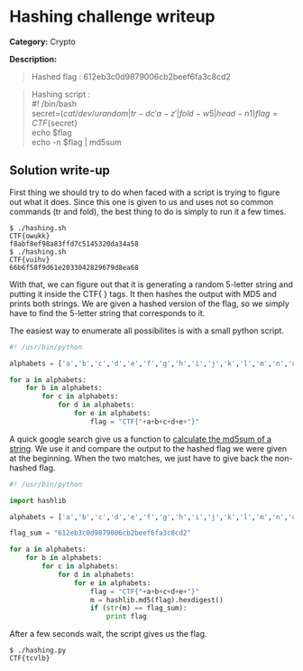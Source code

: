 # Hashing challenge writeup

**Category:** Crypto

**Description:**

> Hashed flag : 612eb3c0d9879006cb2beef6fa3c8cd2

> Hashing script :   
#! /bin/bash  
secret=$(cat /dev/urandom | tr -dc 'a-z' | fold -w 5 | head -n 1)   
flag=CTF\{$secret\}   
echo $flag   
echo -n $flag | md5sum   

## Solution write-up
First thing we should try to do when faced with a script is trying to figure out what it does. Since this one is given to us and uses not so common commands (tr and fold), the best thing to do is simply to run it a few times.

```
$ ./hashing.sh   
CTF{owukk}   
f8abf8ef98a83ffd7c5145320da34a58    
$ ./hashing.sh    
CTF{vuihv}   
66b6f58f9d61e2033042829679d8ea68   
```

With that, we can figure out that it is generating a random 5-letter string and putting it inside the CTF{ } tags. It then hashes the output with MD5 and prints both strings. We are given a hashed version of the flag, so we simply have to find the 5-letter string that corresponds to it.



The easiest way to enumerate all possibilites is with a small python script. 

```python
#! /usr/bin/python

alphabets = ['a','b','c','d','e','f','g','h','i','j','k','l','m','n','o','p','q','r','s','t','u','v','w','x','y','z']

for a in alphabets:
    for b in alphabets:
        for c in alphabets:
            for d in alphabets:
                for e in alphabets:
                    flag = "CTF{"+a+b+c+d+e+"}"
```

A quick google search give us a function to [calculate the md5sum of a string](https://stackoverflow.com/questions/16874598/how-do-i-calculate-the-md5-checksum-of-a-file-in-python). 
We use it and compare the output to the hashed flag we were given at the beginning. When the two matches, we just have to give back the non-hashed flag.

```python
#! /usr/bin/python

import hashlib

alphabets = ['a','b','c','d','e','f','g','h','i','j','k','l','m','n','o','p','q','r','s','t','u','v','w','x','y','z']

flag_sum = "612eb3c0d9879006cb2beef6fa3c8cd2"

for a in alphabets:
    for b in alphabets:
        for c in alphabets:
            for d in alphabets:
                for e in alphabets:
                    flag = "CTF{"+a+b+c+d+e+"}"
                    m = hashlib.md5(flag).hexdigest()
                    if (str(m) == flag_sum):
                        print flag
```

After a few seconds wait, the script gives us the flag.


```
$ ./hashing.py  
CTF{tcvlb}
```
